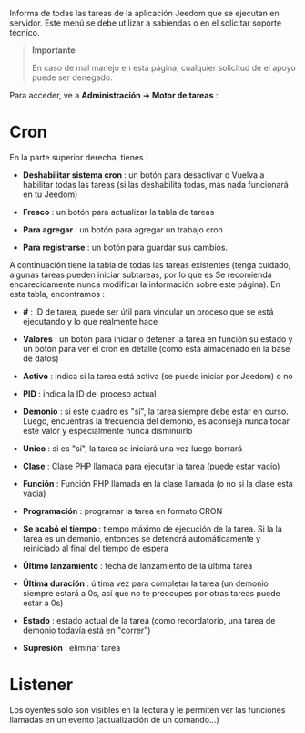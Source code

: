 Informa de todas las tareas de la aplicación Jeedom que se ejecutan en
servidor. Este menú se debe utilizar a sabiendas o en el
solicitar soporte técnico.

> **Importante**
>
> En caso de mal manejo en esta página, cualquier solicitud de
> el apoyo puede ser denegado.

Para acceder, ve a **Administración → Motor de tareas**
:

# Cron

En la parte superior derecha, tienes :

-   **Deshabilitar sistema cron** : un botón para desactivar o
    Vuelva a habilitar todas las tareas (si las deshabilita todas, más
    nada funcionará en tu Jeedom)

-   **Fresco** : un botón para actualizar la tabla de tareas

-   **Para agregar** : un botón para agregar un trabajo cron

-   **Para registrarse** : un botón para guardar sus cambios.

A continuación tiene la tabla de todas las tareas existentes
(tenga cuidado, algunas tareas pueden iniciar subtareas, por lo que es
Se recomienda encarecidamente nunca modificar la información sobre este
página). En esta tabla, encontramos :

-   **\#** : ID de tarea, puede ser útil para vincular un
    proceso que se está ejecutando y lo que realmente hace

-   **Valores** : un botón para iniciar o detener la tarea en función
    su estado y un botón para ver el cron en detalle (como está almacenado en la base de datos)

-   **Activo** : indica si la tarea está activa (se puede iniciar
    por Jeedom) o no

-   **PID** : indica la ID del proceso actual

-   **Demonio** : si este cuadro es &quot;sí&quot;, la tarea siempre debe
    estar en curso. Luego, encuentras la frecuencia del demonio, es
    aconseja nunca tocar este valor y especialmente nunca
    disminuirlo

-   **Unico** : si es &quot;sí&quot;, la tarea se iniciará una vez
    luego borrará

-   **Clase** : Clase PHP llamada para ejecutar la tarea (puede
    estar vacío)

-   **Función** : Función PHP llamada en la clase llamada (o no
    si la clase esta vacia)

-   **Programación** : programar la tarea en formato CRON

-   **Se acabó el tiempo** : tiempo máximo de ejecución de la tarea. Si la
    la tarea es un demonio, entonces se detendrá automáticamente y
    reiniciado al final del tiempo de espera

-   **Último lanzamiento** : fecha de lanzamiento de la última tarea

-   **Última duración** : última vez para completar la tarea (un
    demonio siempre estará a 0s, así que no te preocupes por otras tareas
    puede estar a 0s)

-   **Estado** : estado actual de la tarea (como recordatorio, una tarea de demonio
    todavía está en "correr")

-   **Supresión** : eliminar tarea


# Listener

Los oyentes solo son visibles en la lectura y le permiten ver las funciones llamadas en un evento (actualización de un comando...)

